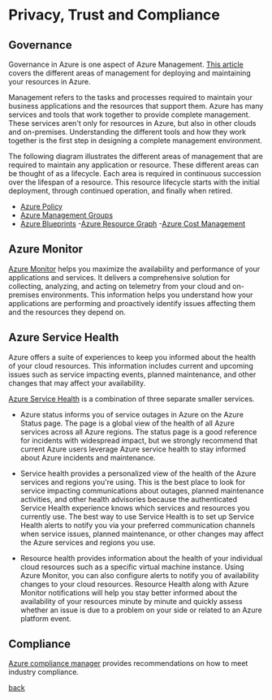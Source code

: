 # Privacy, Trust and Compliance

## Governance
Governance in Azure is one aspect of Azure Management. [This article](https://docs.microsoft.com/en-us/azure/governance/azure-management) covers the different areas of management for deploying and maintaining your resources in Azure.

Management refers to the tasks and processes required to maintain your business applications and the resources that support them. Azure has many services and tools that work together to provide complete management. These services aren't only for resources in Azure, but also in other clouds and on-premises. Understanding the different tools and how they work together is the first step in designing a complete management environment.

The following diagram illustrates the different areas of management that are required to maintain any application or resource. These different areas can be thought of as a lifecycle. Each area is required in continuous succession over the lifespan of a resource. This resource lifecycle starts with the initial deployment, through continued operation, and finally when retired.

- [Azure Policy](https://docs.microsoft.com/en-us/azure/governance/policy/overview)
- [Azure Management Groups](https://docs.microsoft.com/en-us/azure/governance/management-groups/overview)
- [Azure Blueprints](https://docs.microsoft.com/en-us/azure/governance/blueprints/overview)
-[Azure Resource Graph](https://docs.microsoft.com/en-us/azure/governance/resource-graph/overview)
-[Azure Cost Management](https://docs.microsoft.com/en-us/azure/cost-management-billing/cost-management-billing-overview)

## Azure Monitor
[Azure Monitor](https://docs.microsoft.com/en-us/azure/azure-monitor/overview) helps you maximize the availability and performance of your applications and services. It delivers a comprehensive solution for collecting, analyzing, and acting on telemetry from your cloud and on-premises environments. This information helps you understand how your applications are performing and proactively identify issues affecting them and the resources they depend on.

## Azure Service Health
Azure offers a suite of experiences to keep you informed about the health of your cloud resources. This information includes current and upcoming issues such as service impacting events, planned maintenance, and other changes that may affect your availability.

[Azure Service Health](https://docs.microsoft.com/en-us/azure/service-health/overview) is a combination of three separate smaller services.

- Azure status informs you of service outages in Azure on the Azure Status page. The page is a global view of the health of all Azure services across all Azure regions. The status page is a good reference for incidents with widespread impact, but we strongly recommend that current Azure users leverage Azure service health to stay informed about Azure incidents and maintenance.

- Service health provides a personalized view of the health of the Azure services and regions you're using. This is the best place to look for service impacting communications about outages, planned maintenance activities, and other health advisories because the authenticated Service Health experience knows which services and resources you currently use. The best way to use Service Health is to set up Service Health alerts to notify you via your preferred communication channels when service issues, planned maintenance, or other changes may affect the Azure services and regions you use.

- Resource health provides information about the health of your individual cloud resources such as a specific virtual machine instance. Using Azure Monitor, you can also configure alerts to notify you of availability changes to your cloud resources. Resource Health along with Azure Monitor notifications will help you stay better informed about the availability of your resources minute by minute and quickly assess whether an issue is due to a problem on your side or related to an Azure platform event.

## Compliance

[Azure compliance manager](https://docs.microsoft.com/en-us/microsoft-365/compliance/compliance-manager?view=o365-worldwide) provides recommendations on how to meet industry compliance.



[back](ReadMe.md)